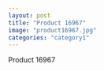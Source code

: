 ```yaml
---
layout: post
title: "Product 16967"
image: "product16967.jpg"
categories: "category1"
---
```

Product 16967
